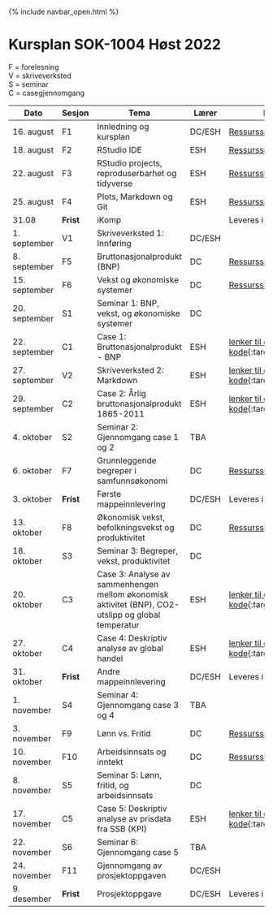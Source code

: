 {% include navbar_open.html %}
#  Kursplan SOK-1004 Høst 2022

F = forelesning      
V = skriveverksted        
S = seminar       
C = casegjennomgang        



|Dato| Sesjon <img width=80/>   | Tema                                                              | Lærer  | Ressurser <img width=200/>  |
|--------|----------------|----------------------------------------------------------------------|-----------|--------------------------------------|
|16. august|F1   | Innledning og kursplan                        | DC/ESH       | [Ressursside](ressurser_F1.md){:target='_blank_'} | 
|18. august|F2  | RStudio IDE  | ESH | [Ressursside](ressurser_F2.md){:target='_blank_'} |
|22. august|F3   | RStudio projects, reproduserbarhet og tidyverse  |ESH     | [Ressursside](ressurser_F3.md){:target='_blank_'}  |
|25. august|F4    | Plots, Markdown og Git | ESH| [Ressursside](ressurser_F4.md){:target='_blank_'} |
|31.08|**Frist**| iKomp|  | Leveres i Canvas LENKE|
|1. september|V1   | Skriveverksted 1: Innføring   | DC/ESH       |  |
|8. september|F5   | Bruttonasjonalprodukt (BNP)    | DC       | [Ressursside](ressurser_F5.md){:target='_blank_'}  |
|15. september|F6     | Vekst og økonomiske systemer  | DC | [Ressursside](ressurser_F6.md){:target='_blank_'}   |
|20. september| S1  | Seminar 1: BNP, vekst, og økonomiske systemer | DC |  |
|22. september|C1 | Case 1: Bruttonasjonalprodukt - BNP | ESH       | [lenker til case og R kode](lenker_til_case_og_R_kode.md){:target='_blank_'} |
|27. september|V2   | Skriveverksted 2: Markdown  |ESH |  [lenker til case og R kode](lenker_til_case_og_R_kode.md){:target='_blank_'} |
|29. september|C2   | Case 2: Årlig bruttonasjonalprodukt 1865-2011  |ESH |  [lenker til case og R kode](lenker_til_case_og_R_kode.md){:target='_blank_'} |
|4. oktober| S2  | Seminar 2: Gjennomgang case 1 og 2 | TBA |  |
|6. oktober|F7    | Grunnleggende begreper i samfunnsøkonomi           | DC | [Ressursside](ressurser_F9.md){:target='_blank_'}   
|3. oktober|**Frist**    | Første mappeinnlevering        | DC/ESH | Leveres i Wiseflow LENKE    |
|13. oktober|F8   | Økonomisk vekst, befolkningsvekst og produktivitet | DC | [Ressursside](ressurser_F10.md){:target='_blank_'}   |
|18. oktober| S3  | Seminar 3: Begreper, vekst, produktivitet | DC |  |
|20. oktober|C3  | Case 3: Analyse av sammenhengen mellom økonomisk aktivitet (BNP), CO2-utslipp og global temperatur  |ESH| [lenker til case og R kode](lenker_til_case_og_R_kode.md){:target='_blank_'}  |
|27. oktober|C4   | Case 4: Deskriptiv analyse av global handel           | ESH | [lenker til case og R kode](lenker_til_case_og_R_kode.md){:target='_blank_'} |
|31. oktober|**Frist**    | Andre mappeinnlevering        | DC/ESH | Leveres i Wiseflow LENKE    |
|1. november| S4  | Seminar 4: Gjennomgang case 3 og 4 | TBA |  |
|3. november|F9 | Lønn vs. Fritid  | DC | [Ressursside](ressurser_F13.md){:target='_blank_'}   | 
|10. november |F10  | Arbeidsinnsats og inntekt  | DC         | [Ressursside](ressurser_F14.md){:target='_blank_'}   |
|8. november| S5  | Seminar 5: Lønn, fritid, og arbeidsinnsats | DC |  |
|17. november |C5    | Case 5: Deskriptiv analyse av prisdata fra SSB (KPI)   |ESH | [lenker til case og R kode](lenker_til_case_og_R_kode.md){:target='_blank_'} |
|22. november| S6  | Seminar 6: Gjennomgang case 5 | TBA |  |
|24. november |F11   | Gjennomgang av prosjektoppgaven      | DC/ESH       |   |
|9. desember |**Frist**  | Prosjektoppgave       | DC/ESH         | Leveres i Wiseflow LENKE |

